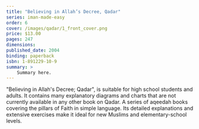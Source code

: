 ```yaml
---
title: "Believing in Allah’s Decree, Qadar"
series: iman-made-easy
order: 6
cover: /images/qadar/1_front_cover.png
price: $13.00
pages: 247
dimensions:
published_date: 2004
binding: paperback
isbn: 1-891229-10-9
summary: >
    Summary here.
---
```


"Believing in Allah's Decree; Qadar", is suitable for high school students and adults. It contains many explanatory diagrams and charts that are not currently available in any other book on Qadar. A series of aqeedah books covering the pillars of Faith in simple language. Its detailed explanations and extensive exercises make it ideal for new Muslims and elementary-school levels.
